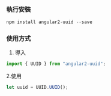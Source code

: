 ### 執行安裝

```javascript
npm install angular2-uuid --save
```

### 使用方式

1. 導入

```javascript
import { UUID } from "angular2-uuid";
```

2.使用

```javascript
let uuid = UUID.UUID();
```
